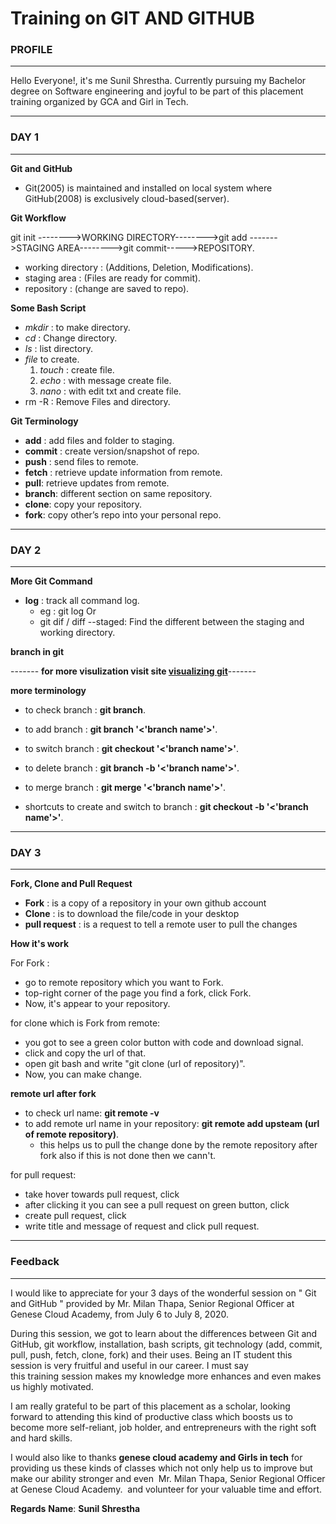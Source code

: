# Training on GIT AND GITHUB

### PROFILE

---

Hello Everyone!, it's me Sunil Shrestha. Currently pursuing my Bachelor degree on Software engineering and joyful to be part of this placement training organized by GCA and Girl in Tech.

---

### DAY 1

---

**Git and GitHub**

- Git(2005) is maintained and installed on local system where GitHub(2008) is exclusively cloud-based(server).

**Git Workflow**

git init -------->WORKING DIRECTORY-------->git add ------->STAGING AREA-------->git commit----->REPOSITORY.

- working directory : (Additions, Deletion, Modifications).
- staging area : (Files are ready for commit).
- repository : (change are saved to repo).

**Some Bash Script**

- _mkdir_ : to make directory.
- _cd_ : Change directory.
- _ls_ : list directory.
- _file_ to create.
  1. _touch_ : create file.
  2. _echo_ : with message create file.
  3. _nano_ : with edit txt and create file.
- rm -R : Remove Files and directory.

**Git Terminology**

- **add** : add files and folder to staging.
- **commit** : create version/snapshot of repo.
- **push** : send files to remote.
- **fetch** : retrieve update information from remote.
- **pull**: retrieve updates from remote.
- **branch**: different section on same repository.
- **clone**: copy your repository.
- **fork**: copy other’s repo into your personal repo.

---

### DAY 2

---

**More Git Command**

- **log** : track all command log.
  - eg : git log Or
  * git dif / diff --staged: Find the different between the staging and working directory.

**branch in git**

------- **for more visulization visit site [visualizing git](http://git-school.github.io/visualizing-git/)**-------

**more terminology**

- to check branch : **git branch**.
- to add branch : **git branch '<'branch name'>'**.
- to switch branch : **git checkout '<'branch name'>'**.
- to delete branch : **git branch -b '<'branch name'>'**.
- to merge branch : **git merge '<'branch name'>'**.

- shortcuts to create and switch to branch : **git checkout -b '<'branch name'>'**.

---

### DAY 3

---

**Fork, Clone and Pull Request**

- **Fork** : is a copy of a repository in your own github account
- **Clone** : is to download the file/code in your desktop
- **pull request** : is a request to tell a remote user to pull the changes

**How it's work**

For Fork :

- go to remote repository which you want to Fork.
- top-right corner of the page you find a fork, click Fork.
- Now, it's appear to your repository.

for clone which is Fork from remote:

- you got to see a green color button with code and download signal.
- click and copy the url of that.
- open git bash and write "git clone (url of repository)".
- Now, you can make change.

**remote url after fork**

- to check url name: **git remote -v**
- to add remote url name in your repository: **git remote add upsteam (url of remote repository)**.
  - this helps us to pull the change done by the remote repository after fork also if this is not done then we cann't.

for pull request:

- take hover towards pull request, click
- after clicking it you can see a pull request on green button, click
- create pull request, click
- write title and message of request and click pull request.

---

### Feedback

---

I would like to appreciate for your 3 days of the wonderful session on " Git and GitHub " provided by Mr. Milan Thapa, Senior Regional Officer at Genese Cloud Academy, from July 6 to July 8, 2020.

During this session, we got to learn about the differences between Git and GitHub, git workflow, installation, bash scripts, git technology (add, commit, pull, push, fetch, clone, fork) and their uses. Being an IT student this session is very fruitful and useful in our career. I must say this training session makes my knowledge more enhances and even makes us highly motivated.

I am really grateful to be part of this placement as a scholar, looking forward to attending this kind of productive class which boosts us to become more self-reliant, job holder, and entrepreneurs with the right soft and hard skills.

I would also like to thanks **genese cloud academy and Girls in tech** for providing us these kinds of classes which not only help us to improve but make our ability stronger and even  Mr. Milan Thapa, Senior Regional Officer at Genese Cloud Academy.  and volunteer for your valuable time and effort.

**Regards**
**Name**: **Sunil Shrestha**
